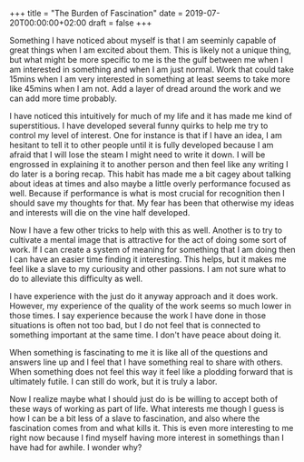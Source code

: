 +++
title = "The Burden of Fascination"
date = 2019-07-20T00:00:00+02:00
draft = false
+++

Something I have noticed about myself is that I am seeminly capable
of great things when I am excited about them. This is likely not a
unique thing, but what might be more specific to me is the the gulf
between me when I am interested in something and when I am just
normal. Work that could take 15mins when I am very interested in
something at least seems to take more like 45mins when I am not. Add
a layer of dread around the work and we can add more time probably.

I have noticed this intuitively for much of my life and it has made
me kind of superstitious. I have developed several funny quirks to
help me try to control my level of interest. One for instance is
that if I have an idea, I am hesitant to tell it to other people
until it is fully developed because I am afraid that I will lose the
steam I might need to write it down. I will be engrossed in
explaining it to another person and then feel like any writing I do
later is a boring recap. This habit has made me a bit cagey about
talking about ideas at times and also maybe a little overly
performance focused as well. Because if performance is what is most
crucial for recognition then I should save my thoughts for that. My
fear has been that otherwise my ideas and interests will die on the
vine half developed.

Now I have a few other tricks to help with this as well. Another is
to try to cultivate a mental image that is attractive for the act of
doing some sort of work. If I can create a system of meaning for
something that I am doing then I can have an easier time finding it
interesting. This helps, but it makes me feel like a slave to my
curiousity and other passions. I am not sure what to do to alleviate
this difficulty as well.

I have experience with the just do it anyway approach and it does
work. However, my experience of the quality of the work seems so
much lower in those times. I say experience because the work I have
done in those situations is often not too bad, but I do not feel
that is connected to something important at the same time. I don't
have peace about doing it.

When something is fascinating to me it is like all of the questions
and answers line up and I feel that I have something real to share
with others. When something does not feel this way it feel like a
plodding forward that is ultimately futile. I can still do work, but
it is truly a labor.

Now I realize maybe what I should just do is be willing to accept
both of these ways of working as part of life. What interests me
though I guess is how I can be a bit less of a slave to fascination,
and also where the fascination comes from and what kills it. This is
even more interesting to me right now because I find myself having
more interest in somethings than I have had for awhile. I wonder
why?
